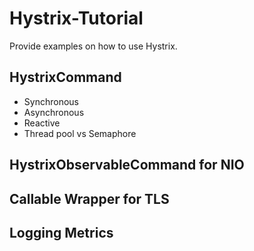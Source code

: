 # Hystrix-Tutorial
Provide examples on how to use Hystrix.

## HystrixCommand
  - Synchronous
  - Asynchronous
  - Reactive
  - Thread pool vs Semaphore
## HystrixObservableCommand for NIO
## Callable Wrapper for TLS
## Logging Metrics

